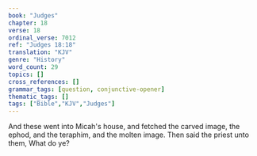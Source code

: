 ```yaml
---
book: "Judges"
chapter: 18
verse: 18
ordinal_verse: 7012
ref: "Judges 18:18"
translation: "KJV"
genre: "History"
word_count: 29
topics: []
cross_references: []
grammar_tags: [question, conjunctive-opener]
thematic_tags: []
tags: ["Bible","KJV","Judges"]
---
```

And these went into Micah's house, and fetched the carved image, the ephod, and the teraphim, and the molten image. Then said the priest unto them, What do ye?
